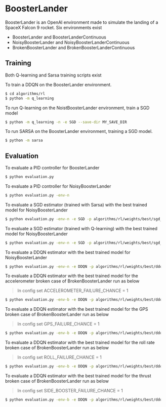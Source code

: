 # BoosterLander

BoosterLander is an OpenAI environment made to simulate the landing of a SpaceX Falcon 9 rocket. Six environments exist

  - BoosterLander and BoosterLanderContinuous
  - NoisyBoosterLander and NoisyBoosterLanderContinuous
  - BrokenBoosterLander and BrokenBoosterLanderContinuous

## Training

Both Q-learning and Sarsa training scripts exist

To train a DDQN on the BoosterLander environment.
```sh
$ cd algorithms/rl
$ python -m q_learning
```

To run Q-learning on the NoistBoosterLander environment, train a SGD model
```sh
$ python -m q_learning -n -e SGD --save-dir MY_SAVE_DIR
```

To run SARSA on the BoosterLander environment, training a SGD model. 
```sh
$ python -m sarsa
```

## Evaluation

To evaluate a PID controller for BoosterLander
```sh
$ python evaluation.py 
```

To evaluate a PID controller for NoisyBoosterLander
```sh
$ python evaluation.py -env-n 
```

To evaluate a SGD estimator (trained with Sarsa) with the best trained model for NoisyBoosterLander
```sh
$ python evaluation.py -env-n -e SGD -p algorithms/rl/weights/best/sgd_sarsa/BEST_231
```

To evaluate a SGD estimator (trained with Q-learning) with the best trained model for NoisyBoosterLander
```sh
$ python evaluation.py -env-n -e SGD -p algorithms/rl/weights/best/sgd_q_learning/BEST_218
```

To evaluate a DDQN estimator with the best trained model for NoisyBoosterLander
```sh
$ python evaluation.py -env-n -e DDQN -p algorithms/rl/weights/best/ddqn/BEST_248
```

To evaluate a DDQN estimator with the best trained model for the accelerometer broken case of BrokenBoosterLander run as below
> In config set ACCELEROMETER_FAILURE_CHANCE = 1
```sh
$ python evaluation.py -env-b -e DDQN -p algorithms/rl/weights/best/ddqn_acc_broken/BoosterLander_11000
```

To evaluate a DDQN estimator with the best trained model for the GPS broken case of BrokenBoosterLander run as below
> In config set GPS_FAILURE_CHANCE = 1
```sh
$ python evaluation.py -env-b -e DDQN -p algorithms/rl/weights/best/ddqn_gps_broken/BoosterLander_9999
```

To evaluate a DDQN estimator with the best trained model for the roll rate broken case of BrokenBoosterLander run as below
> In config set ROLL_FAILURE_CHANCE = 1
```sh
$ python evaluation.py -env-b -e DDQN -p algorithms/rl/weights/best/ddqn_rr_broken/BoosterLander_8000
```

To evaluate a DDQN estimator with the best trained model for the thrust broken case of BrokenBoosterLander run as below
> In config set SIDE_BOOSTER_FAILURE_CHANCE = 1
```sh
$ python evaluation.py -env-b -e DDQN -p algorithms/rl/weights/best/ddqn_thrust_broken/BEST_277
```